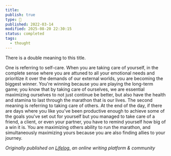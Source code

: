 ```yaml
---
title:
publish: true
type: 🌳
published: 2022-03-14
modified: 2025-08-20 22:30:15
status: completed
tags:
  - thought
---
```

 There is a double meaning to this title. 

One is referring to self-care. When you are taking care of yourself, in the complete sense where you are attuned to all your emotional needs and prioritize it over the demands of our external worlds, you are becoming the biggest winner. You're winning because you are playing the long-term game; you know that by taking care of ourselves, we are essential maximizing ourselves to not just continue be better, but also have the health and stamina to last through the marathon that is our lives.
The second meaning is referring to taking care of others. At the end of the day, if there are days where you like you've been productive enough to achieve some of the goals you've set out for yourself but you managed to take care of a friend, a client, or even your partner, you have to remind yourself how big of a win it is. You are maximizing others ability to run the marathon, and simultaneously maximizing yours because you are also finding allies to your journey.

*Originally published on [Lifelog,](https://golifelog.com/) an online writing platform & community*